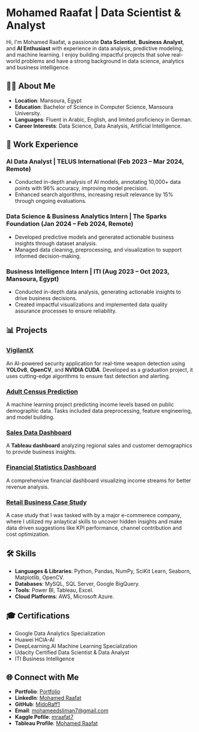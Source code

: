 # Mohamed Raafat | Data Scientist & Analyst

Hi, I'm Mohamed Raafat, a passionate **Data Scientist**, **Business Analyst**, and **AI Enthusiast** with experience in data analysis, predictive modeling, and machine learning. I enjoy building impactful projects that solve real-world problems and have a strong background in data science, analytics and business intelligence.

## 👨‍💻 About Me
- **Location**: Mansoura, Egypt  
- **Education**: Bachelor of Science in Computer Science, Mansoura University.
- **Languages**: Fluent in Arabic, English, and limited proficiency in German.  
- **Career Interests**: Data Science, Data Analysis, Artificial Intelligence.  

## 💼 Work Experience
### AI Data Analyst | TELUS International (Feb 2023 – Mar 2024, Remote)
- Conducted in-depth analysis of AI models, annotating 10,000+ data points with 96% accuracy, improving model precision.
- Enhanced search algorithms, increasing result relevance by 15% through ongoing evaluations.

### Data Science & Business Analytics Intern | The Sparks Foundation (Jan 2024 – Feb 2024, Remote)
- Developed predictive models and generated actionable business insights through dataset analysis.
- Managed data cleaning, preprocessing, and visualization to support informed decision-making.

### Business Intelligence Intern | ITI (Aug 2023 – Oct 2023, Mansoura, Egypt)
- Conducted in-depth data analysis, generating actionable insights to drive business decisions.
- Created impactful visualizations and implemented data quality assurance processes to ensure reliability.

## 📊 Projects
### [VigilantX](https://shakerfayez.github.io/vigilantx.github.io/)
An AI-powered security application for real-time weapon detection using **YOLOv8**, **OpenCV**, and **NVIDIA CUDA**. Developed as a graduation project, it uses cutting-edge algorithms to ensure fast detection and alerting.

### [Adult Census Prediction](https://github.com/MidoRaff1/Adult-Census-Prediction)
A machine learning project predicting income levels based on public demographic data. Tasks included data preprocessing, feature engineering, and model building.

### [Sales Data Dashboard](https://public.tableau.com/app/profile/mohamed.raafat5405/viz/SalesDataDashboard_16974535804030/Dashboard)
A **Tableau dashboard** analyzing regional sales and customer demographics to provide business insights.

### [Financial Statistics Dashboard](https://public.tableau.com/app/profile/mohamed.raafat5405/viz/FinancialStatisticsDashboard_16956582326230/Dashboard)
A comprehensive financial dashboard visualizing income streams for better revenue analysis.

### [Retail Business Case Study](https://drive.google.com/file/d/1AILJNbzvh1tdjyQEbTihDBwe0UWceatr/view?usp=sharing)
A case study that I was tasked with by a major e-commerece company, where I utilized my anlaytical skills to uncover hidden insights and make data driven suggestions like KPI performance, channel contribution and cost optimization.

## 🛠️ Skills
- **Languages & Libraries**: Python, Pandas, NumPy, SciKit Learn, Seaborn, Matplotlib, OpenCV.
- **Databases**: MySQL, SQL Server, Google BigQuery.
- **Tools**: Power BI, Tableau, Excel.
- **Cloud Platforms**: AWS, Microsoft Azure.

## 🎓 Certifications
- Google Data Analytics Specialization
- Huawei HCIA-AI
- DeepLearning.AI Machine Learning Specialization
- Udacity Certified Data Scientist & Data Analyst
- ITI Business Intelligence

## 🌐 Connect with Me
- **Portfolio**: [Portfolio](https://MidoRaff1.github.io/portfolio)  
- **LinkedIn**: [Mohamed Raafat](https://www.linkedin.com/in/mohamed1raafat/)  
- **GitHub**: [MidoRaff1](https://github.com/MidoRaff1)  
- **Email**: mohameedsliman7@gmail.com
- **Kaggle Pofile**: [mraafat7](https://www.kaggle.com/mraafat7)
- **Tableau Profile**: [Mohamed Raafat](https://public.tableau.com/app/profile/mohamed.raafat5405/vizzes)
